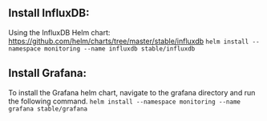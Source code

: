 ## Install InfluxDB:
Using the InfluxDB Helm chart: https://github.com/helm/charts/tree/master/stable/influxdb
`helm install --namespace monitoring --name influxdb stable/influxdb`

## Install Grafana:
To install the Grafana helm chart, navigate to the grafana directory and run the following command.
`helm install --namespace monitoring --name grafana stable/grafana`